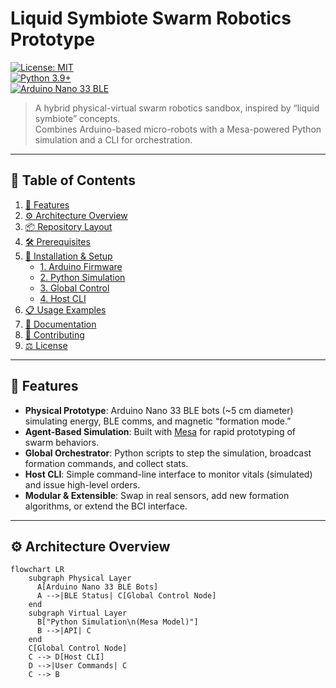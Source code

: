 # Liquid Symbiote Swarm Robotics Prototype

[![License: MIT](https://img.shields.io/badge/License-MIT-green.svg)](./LICENSE)  
[![Python 3.9+](https://img.shields.io/badge/Python-3.9%2B-blue)](https://www.python.org/downloads/)  
[![Arduino Nano 33 BLE](https://img.shields.io/badge/Arduino-Nano%2033%20BLE-lightgrey)](https://store.arduino.cc/products/arduino-nano-33-ble)

> A hybrid physical-virtual swarm robotics sandbox, inspired by “liquid symbiote” concepts.  
> Combines Arduino-based micro-robots with a Mesa-powered Python simulation and a CLI for orchestration.

---

## 🚀 Table of Contents

1. [🎯 Features](#-features)  
2. [⚙️ Architecture Overview](#️-architecture-overview)  
3. [📦 Repository Layout](#-repository-layout)  
4. [🛠️ Prerequisites](#️-prerequisites)  
5. [🚧 Installation & Setup](#-installation--setup)  
   - [1. Arduino Firmware](#1-arduino-firmware)  
   - [2. Python Simulation](#2-python-simulation)  
   - [3. Global Control](#3-global-control)  
   - [4. Host CLI](#4-host-cli)  
6. [📋 Usage Examples](#-usage-examples)  
7. [📖 Documentation](#-documentation)  
8. [🤝 Contributing](#-contributing)  
9. [⚖️ License](#️-license)  

---

## 🎯 Features

- **Physical Prototype**: Arduino Nano 33 BLE bots (~5 cm diameter) simulating energy, BLE comms, and magnetic “formation mode.”  
- **Agent-Based Simulation**: Built with [Mesa](https://mesa.readthedocs.io/) for rapid prototyping of swarm behaviors.  
- **Global Orchestrator**: Python scripts to step the simulation, broadcast formation commands, and collect stats.  
- **Host CLI**: Simple command-line interface to monitor vitals (simulated) and issue high-level orders.  
- **Modular & Extensible**: Swap in real sensors, add new formation algorithms, or extend the BCI interface.

---

## ⚙️ Architecture Overview

```mermaid
flowchart LR
    subgraph Physical Layer
      A[Arduino Nano 33 BLE Bots]
      A -->|BLE Status| C[Global Control Node]
    end
    subgraph Virtual Layer
      B["Python Simulation\n(Mesa Model)"]
      B -->|API| C
    end
    C[Global Control Node]
    C --> D[Host CLI]
    D -->|User Commands| C
    C --> B
```

